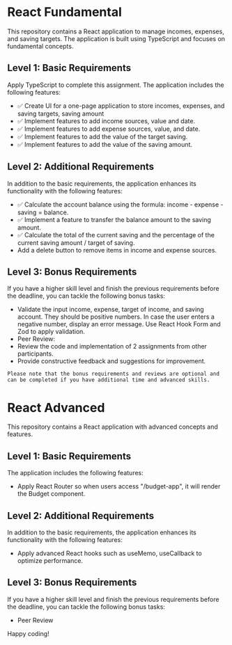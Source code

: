 # React Fundamental

This repository contains a React application to manage incomes, expenses, and saving targets. The application is built using TypeScript and focuses on fundamental concepts.

## Level 1: Basic Requirements

Apply TypeScript to complete this assignment. The application includes the following features:

- ✅ Create UI for a one-page application to store incomes, expenses, and saving targets, saving amount
- ✅ Implement features to add income sources, value and date.
- ✅ Implement features to add expense sources, value, and date.
- ✅ Implement features to add the value of the target saving.
- ✅ Implement features to add the value of the saving amount.

## Level 2: Additional Requirements

In addition to the basic requirements, the application enhances its functionality with the following features:

- ✅ Calculate the account balance using the formula: income - expense - saving = balance.
- ✅ Implement a feature to transfer the balance amount to the saving amount.
- ✅ Calculate the total of the current saving and the percentage of the current saving amount / target of saving.
- Add a delete button to remove items in income and expense sources.

## Level 3: Bonus Requirements

If you have a higher skill level and finish the previous requirements before the deadline, you can tackle the following bonus tasks:

- Validate the input income, expense, target of income, and saving account. They should be positive numbers. In case the user enters a negative number, display an error message. Use React Hook Form and Zod to apply validation.
- Peer Review:
- Review the code and implementation of 2 assignments from other participants.
- Provide constructive feedback and suggestions for improvement.


`Please note that the bonus requirements and reviews are optional and can be completed if you have additional time and advanced skills.`


# React Advanced

This repository contains a React application with advanced concepts and features.

## Level 1: Basic Requirements

The application includes the following features:

- Apply React Router so when users access "/budget-app", it will render the Budget component.

## Level 2: Additional Requirements

In addition to the basic requirements, the application enhances its functionality with the following features:

- Apply advanced React hooks such as useMemo, useCallback to optimize performance.

## Level 3: Bonus Requirements

If you have a higher skill level and finish the previous requirements before the deadline, you can tackle the following bonus tasks:

- Peer Review

Happy coding!
